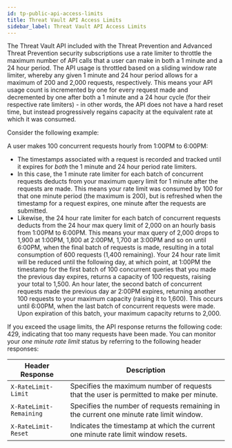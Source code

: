 ```yaml
---
id: tp-public-api-access-limits
title: Threat Vault API Access Limits
sidebar_label: Threat Vault API Access Limits
---
```


The Threat Vault API included with the Threat Prevention and Advanced Threat Prevention security subscriptions use a rate limiter to throttle the maximum number of API calls that a user can make in both a 1 minute and a 24 hour period. The API usage is throttled based on a sliding window rate limiter, whereby any given 1 minute and 24 hour period allows for a maximum of 200 and 2,000 requests, respectively. This means your API usage count is incremented by one for every request made and decremented by one after both a 1 minute and a 24 hour cycle (for their respective rate limiters)  - in other words, the API does not have a hard reset time, but instead progressively regains capacity at the equivalent rate at which it was consumed.

Consider the following example:

A user makes 100 concurrent requests hourly from 1:00PM to 6:00PM:

   - The timestamps associated with a request is recorded and tracked until it expires for *both* the 1 minute and 24 hour period rate limiters.
   - In this case, the 1 minute rate limiter for each batch of concurrent requests deducts from your maximum query limit for 1 minute after the requests are made. This means your rate limit was consumed by 100 for that one minute period (the maximum is 200), but is refreshed when the timestamp for a request expires, one minute after the requests are submitted.
   - Likewise, the 24 hour rate limiter for each batch of concurrent requests deducts from the 24 hour max query limit of 2,000 on an hourly basis from 1:00PM to 6:00PM. This means your max query of 2,000 drops to 1,900 at 1:00PM, 1,800 at 2:00PM, 1,700 at 3:00PM and so on until 6:00PM, when the final batch of requests is made, resulting in a total consumption of 600 requests (1,400 remaining). Your 24 hour rate limit will be reduced until the following day, at which point, at 1:00PM the timestamp for the first batch of 100 concurrent queries that you made the previous day expires, returns a capacity of 100 requests, raising your total to 1,500. An hour later, the second batch of concurrent requests made the previous day ar 2:00PM expires, returning another 100 requests to your maximum capacity (raising it to 1,600). This occurs until 6:00PM, when the last batch of concurrent requests were made. Upon expiration of this batch, your maximum capacity returns to 2,000.

If you exceed the usage limits, the API response returns the following code: 429, indicating that too many requests have been made. You can monitor your *one minute rate limit* status by referring to the following header responses:

| Header Response                          |  Description                       |
| ------------------------------------     | ---------------------------------  |
| `X-RateLimit-Limit`                      | Specifies the maximum number of requests that the user is permitted to make per minute. |
| `X-RateLimit-Remaining`                  | Specifies the number of requests remaining in the current one minute rate limit window. |
| `X-RateLimit-Reset`                      | Indicates the timestamp at which the current one minute rate limit window resets. |

